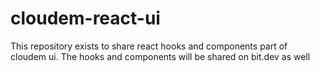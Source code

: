 # cloudem-react-ui
This repository exists to share react hooks and components part of cloudem ui.
The hooks and components will be shared on bit.dev as well
